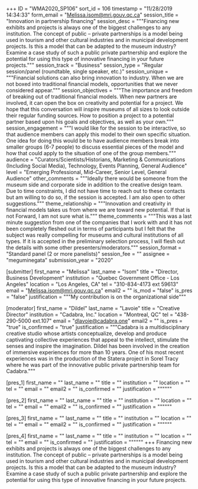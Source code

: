 +++
ID = "WMA2020_SP106"
sort_id = 106
timestamp = "11/28/2019 14:34:33"
form_email = "Melissa.isom@mri.gouv.qc.ca"
session_title = "Innovation in partnership financing"
session_desc = """Financing new exhibits and projects is always one of the biggest challenges to any institution. The concept of public – private partnerships is a model being used in tourism and other cultural industries and in municipal development projects. Is this a model that can be adapted to the museum industry? Examine a case study of such a public private partnership and explore the potential for using this type of innovative financing in your future projects."""
session_track = "Business"
session_type = "Regular session/panel (roundtable, single speaker, etc.)"
session_unique = """Financial solutions can also bring innovation to industry. When we are not boxed into traditional financial models, opportunities that we never considered appear."""
session_objectives = """The importance and freedom of breaking out of traditional financial models. When new partners are involved, it can open the box on creativity and potential for a project. We hope that this conversation will inspire museums of all sizes to look outside their regular funding sources. How to position a project to a potential partner based upon his goals and objectives, as well as your own."""
session_engagement = """I would like for the session to be interactive, so that audience members can apply this model to their own specific situation. One idea for doing this would be to have audience members break into smaller groups (6-7 people) to discuss essential pieces of the model and how that could apply to the situation of one of the group members."""
audience = "Curators/Scientists/Historians, Marketing & Communications (Including Social Media), Technology, Events Planning, General Audience"
level = "Emerging Professional, Mid-Career, Senior Level, General Audience"
other_comments = """Ideally there would be someone from the museum side and corporate side in addition to the creative design team.  Due to time constraints, I did not have time to reach out to these contacts but am willing to do so, if the session is accepted.  I am also open to other suggestions."""
theme_relationship = """Innovation and creativity in financial models takes us from where we are toward new potential. If that is not Forward, I am not sure what is."""
theme_comments = """This was a last minute suggestion from one of the companies that I work with and it has not been completely fleshed out in terms of participants but I felt that the subject was really compelling for museums and cultural institutions of all types. If it is accepted in the preliminary selection process, I will flesh out the details with some other presenters/moderators."""
session_format = "Standard panel (2 or more panelists)"
session_fee = ""
assignee = "meguminegata"
submission_year = "2020"

[submitter]
first_name = "Melissa"
last_name = "Isom"
title = "Director, Business Development"
institution = "Quebec Government Office - Los Angeles"
location = "Los Angeles, CA"
tel = "310-834-4173 ext 59613"
email = "Melissa.isom@mri.gouv.qc.ca"
email2 = ""
is_mod = "false"
is_pres = "false"
justification = """My contribution is on the organizational side"""

[moderator]
first_name = "Dildel"
last_name = "Lavoie"
title = "Creative Director"
institution = "Cadabra, Inc."
location = "Montreal, QC"
tel = "438-290-5000 ext.107"
email = "dlavoie@cadabra.one"
email2 = ""
is_pres = "true"
is_confirmed = "true"
justification = """Cadabra is a multidisciplinary creative studio whose artists conceptualize, develop and produce captivating collective experiences that appeal to the intellect, stimulate the senses and inspire the imagination. Dildel has been involved in the creation of immersive experiences for more than 10 years. One of his most recent experiences was in the production of the Statera project in Sorel Tracy where he was part of the innovative public private partnership team for Cadabra."""

[pres_1]
first_name = ""
last_name = ""
title = ""
institution = ""
location = ""
tel = ""
email = ""
email2 = ""
is_confirmed = ""
justification = """"""

[pres_2]
first_name = ""
last_name = ""
title = ""
institution = ""
location = ""
tel = ""
email = ""
email2 = ""
is_confirmed = ""
justification = """"""

[pres_3]
first_name = ""
last_name = ""
title = ""
institution = ""
location = ""
tel = ""
email = ""
email2 = ""
is_confirmed = ""
justification = """"""

[pres_4]
first_name = ""
last_name = ""
title = ""
institution = ""
location = ""
tel = ""
email = ""
is_confirmed = ""
justification = """"""
+++
Financing new exhibits and projects is always one of the biggest challenges to any institution. The concept of public – private partnerships is a model being used in tourism and other cultural industries and in municipal development projects. Is this a model that can be adapted to the museum industry? Examine a case study of such a public private partnership and explore the potential for using this type of innovative financing in your future projects.